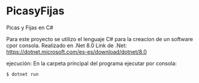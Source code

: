 # PicasyFijas
Picas y Fijas en C#

Para este proyecto se utilizo el lenguaje C# para la creacion de un software cpor consola. 
Realizado en .Net 8.0
Link de .Net: https://dotnet.microsoft.com/es-es/download/dotnet/8.0

ejecución:
En la carpeta principal del programa ejecutar por consola:

```
$ dotnet run
```

